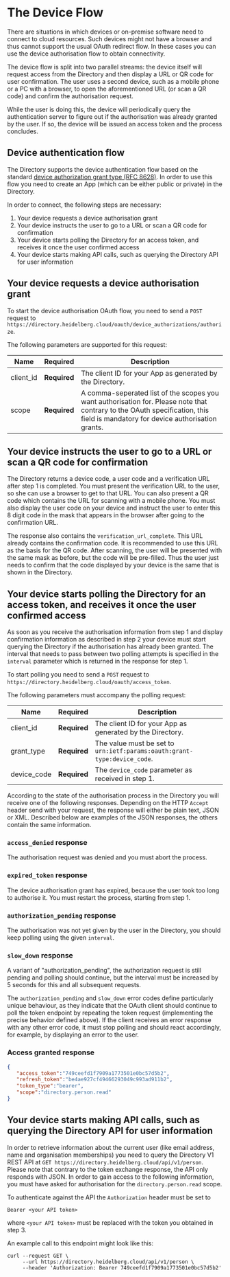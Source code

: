 # The Device Flow

There are situations in which devices or on-premise software need to connect to cloud resources. Such devices might not have a browser and thus cannot support the usual OAuth redirect flow. In these cases you can use the device authorisation flow to obtain connectivity.

The device flow is split into two parallel streams: the device itself will request access from the Directory and then display a URL or QR code for user confirmation. The user uses a second device, such as a mobile phone or a PC with a browser, to open the aforementioned URL (or scan a QR code) and confirm the authorisation request.

While the user is doing this, the device will periodically query the authentication server to figure out if the authorisation was already granted by the user. If so, the device will be issued an access token and the process concludes.

## Device authentication flow

The Directory supports the device authentication flow based on the standard [device authorization grant type (RFC 8628)](https://tools.ietf.org/html/rfc8628). In order to use this flow you need to create an App (which can be either public or private) in the Directory.

In order to connect, the following steps are necessary:

1. Your device requests a device authorisation grant
2. Your device instructs the user to go to a URL or scan a QR code for confirmation
3. Your device starts polling the Directory for an access token, and receives it once the user confirmed access
4. Your device starts making API calls, such as querying the Directory API for user information

## Your device requests a device authorisation grant
To start the device authorisation OAuth flow, you need to send a `POST` request to `https://directory.heidelberg.cloud/oauth/device_authorizations/authorize`.

The following parameters are supported for this request:

| Name | Required | Description |
| --- | --- | --- |
| client_id | **Required** | The client ID for your App as generated by the Directory. |
| scope | **Required**| A comma-seperated list of the scopes you want authorisation for. Please note that contrary to the OAuth specification, this field is mandatory for device authorisation grants. |

## Your device instructs the user to go to a URL or scan a QR code for confirmation
The Directory returns a device code, a user code and a verification URL after step 1 is completed. You must present the verification URL to the user, so she can use a browser to get to that URL. You can also present a QR code which contains the URL for scanning with a mobile phone. You must also display the user code on your device and instruct the user to enter this 8 digit code in the mask that appears in the browser after going to the confirmation URL.

The response also contains the `verification_url_complete`. This URL already contains the confirmation code. It is recommended to use this URL as the basis for the QR code. After scanning, the user will be presented with the same mask as before, but the code will be pre-filled. Thus the user just needs to confirm that the code displayed by your device is the same that is shown in the Directory.

## Your device starts polling the Directory for an access token, and receives it once the user confirmed access

As soon as you receive the authorisation information from step 1 and display confirmation information as described in step 2 your device must start querying the Directory if the authorisation has already been granted. The interval that needs to pass between two polling attempts is specified in the `interval` parameter which is returned in the response for step 1.

To start polling you need to send a `POST` request to `https://directory.heidelberg.cloud/oauth/access_token`.

The following parameters must accompany the polling request:

| Name | Required | Description |
| --- | --- | --- |
| client_id | **Required** | The client ID for your App as generated by the Directory. |
| grant_type| **Required** | The value must be set to `urn:ietf:params:oauth:grant-type:device_code`. |
| device_code| **Required** | The `device_code` parameter as received in step 1. |

According to the state of the authorisation process in the Directory you will receive one of the following responses. Depending on the HTTP `Accept` header send with your request, the response will either be plain text, JSON or XML. Described below are examples of the JSON responses, the others contain the same information.

### `access_denied` response
The authorisation request was denied and you must abort the process.

### `expired_token` response
The device authorisation grant has expired, because the user took too long to authorise it. You must restart the process, starting from step 1.

### `authorization_pending` response
The authorisation was not yet given by the user in the Directory, you should keep polling using the given `interval`.

### `slow_down` response
A variant of "authorization_pending", the authorization request is still pending and polling should continue, but the interval must be increased by 5 seconds for this and all subsequent requests.

The `authorization_pending` and `slow_down` error codes define particularly unique behaviour, as they indicate that the OAuth client should continue to poll the token endpoint by repeating the token request (implementing the precise behavior defined above).  If the client receives an error response with any other error code, it must stop polling and should react accordingly, for example, by displaying an error to the user.

### Access granted response
```json
{
   "access_token":"749ceefd1f7909a1773501e0bc57d5b2",
   "refresh_token":"be4ae927cf49466293049c993ad911b2",
   "token_type":"bearer",
   "scope":"directory.person.read"
}
```

## Your device starts making API calls, such as querying the Directory API for user information

In order to retrieve information about the current user (like email address, name and organisation memberships) you need to query the Directory V1 REST API at `GET https://directory.heidelberg.cloud/api/v1/person`. Please note that contrary to the token exchange response, the API only responds with JSON. In order to gain access to the following information, you must have asked for authorisation for the `directory.person.read` scope.

To authenticate against the API the `Authorization` header must be set to
```
Bearer <your API token>
```
where `<your API token>` must be replaced with the token you obtained in step 3.

An example call to this endpoint might look like this:
```
curl --request GET \
     --url https://directory.heidelberg.cloud/api/v1/person \
     --header 'Authorization: Bearer 749ceefd1f7909a1773501e0bc57d5b2'
```

